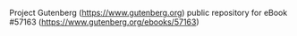 Project Gutenberg (https://www.gutenberg.org) public repository for
eBook #57163 (https://www.gutenberg.org/ebooks/57163)
